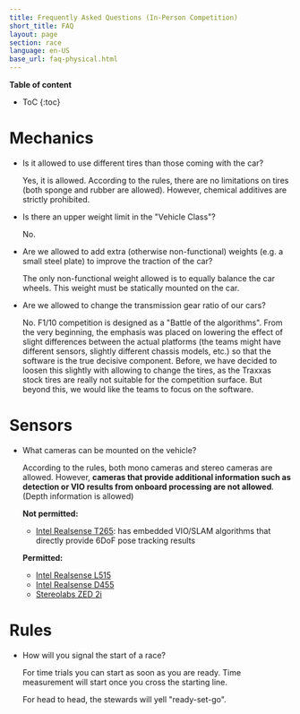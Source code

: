 ```yaml
---
title: Frequently Asked Questions (In-Person Competition)
short_title: FAQ
layout: page
section: race
language: en-US
base_url: faq-physical.html
---
```


<style>
.post li p {
  margin: 0;
}
.post > ul > li > p:first-child {
    font-weight: bold;
}
.post ul ul  {
    list-style-type: '–';
}
</style>

**Table of content**
- ToC
{:toc}


# Mechanics

- Is it allowed to use different tires than those coming with the car?

  Yes, it is allowed. According to the rules, there are no limitations on tires (both sponge and rubber are allowed).
  However, chemical additives are strictly prohibited.



- Is there an upper weight limit in the "Vehicle Class"?

  No.

- Are we allowed to add extra (otherwise non-functional) weights (e.g.
  a small steel plate) to improve the traction of the car?

  The only non-functional weight allowed is to equally balance the car
  wheels. This weight must be statically mounted on the car.

- Are we allowed to change the transmission gear ratio of our cars?

  No.
  F1/10 competition is designed as a "Battle of the algorithms". From
  the very beginning, the emphasis was placed on lowering the effect
  of slight differences between the actual platforms (the teams might
  have different sensors, slightly different chassis models, etc.)
  so that the software is the true decisive component.
  Before, we have decided to loosen this slightly with allowing
  to change the tires, as the Traxxas stock tires are really not suitable
  for the competition surface. But beyond this, we would like the teams
  to focus on the software.

# Sensors

- What cameras can be mounted on the vehicle?

  According to the rules, both mono cameras and stereo cameras are allowed. However, **cameras that provide additional information such as detection or VIO results from onboard processing are not allowed**. (Depth information is allowed)
  
  **Not permitted:**
  - [Intel Realsense T265](https://www.intelrealsense.com/tracking-camera-t265/): has embedded VIO/SLAM algorithms that directly provide 6DoF pose tracking results
  
  **Permitted:**
  - [Intel Realsense L515](https://www.intelrealsense.com/lidar-camera-l515/)
  - [Intel Realsense D455](https://www.intelrealsense.com/depth-camera-d455/)
  - [Stereolabs ZED 2i](https://www.stereolabs.com/zed-2i/)


# Rules

- How will you signal the start of a race?

  For time trials you can start as soon as you are ready. Time
  measurement will start once you cross the starting line.

  For head to head, the stewards will yell "ready-set-go".


[slack]: https://f1tenth-teams.slack.com/archives/C027T45B477
